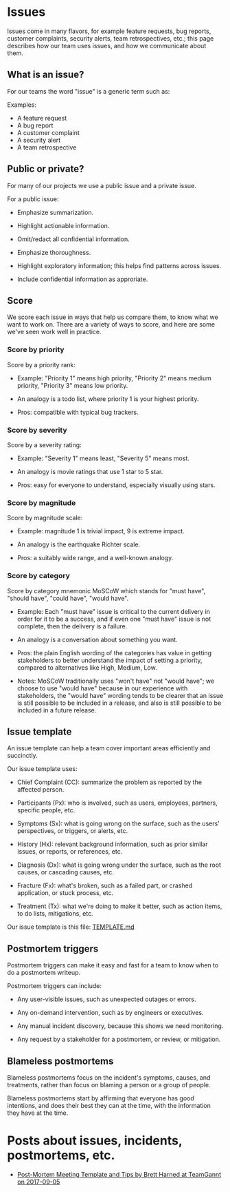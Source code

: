 # Issues

Issues come in many flavors, for example feature requests, bug reports, customer complaints, security alerts, team retrospectives, etc.; this page describes how our team uses issues, and how we communicate about them.

## What is an issue?

For our teams the word "issue" is a generic term such as:

Examples:

* A feature request
* A bug report
* A customer complaint
* A security alert
* A team retrospective


## Public or private?

For many of our projects we use a public issue and a private issue.

For a public issue:

* Emphasize summarization.
* Highlight actionable information.
* Omit/redact all confidential information.

* Emphasize thoroughness.
* Highlight exploratory information; this helps find patterns across issues.
* Include confidential information as approriate.


## Score

We score each issue in ways that help us compare them, to know what we want to work on. There are a variety of ways to score, and here are some we've seen work well in practice.


### Score by priority

Score by a priority rank:

  * Example: "Priority 1" means high priority, "Priority 2" means medium priority, "Priority 3" means low priority.

  * An analogy is a todo list, where priority 1 is your highest priority.

  * Pros: compatible with typical bug trackers.


### Score by severity

Score by a severity rating:

  * Example: "Severity 1" means least, "Severity 5" means most.

  * An analogy is movie ratings that use 1 star to 5 star.

  * Pros: easy for everyone to understand, especially visually using stars.

  
### Score by magnitude

Score by magnitude scale:

  * Example: magnitude 1 is trivial impact, 9 is extreme impact.

  * An analogy is the earthquake Richter scale.

  * Pros: a suitably wide range, and a well-known analogy.
  

### Score by category

Score by category mnemonic MoSCoW which stands for "must have", "should have", "could have", "would have".

  * Example: Each "must have" issue is critical to the current delivery in order for it to be a success, and if even one "must have" issue is not complete, then the delivery is a failure.

  * An analogy is a conversation about something you want.

  * Pros: the plain English wording of the categories has value in getting stakeholders to better understand the impact of setting a priority, compared to alternatives like High, Medium, Low.
  
  * Notes: MoSCoW traditionally uses "won't have" not "would have"; we choose to use "would have" because in our experience with stakeholders, the "would have" wording tends to be clearer that an issue is still possible to be included in a release, and also is still possible to be included in a future release.


## Issue template

An issue template can help a team cover important areas efficiently and succinctly.

Our issue template uses:

  * Chief Complaint (CC): summarize the problem as reported by the affected person.
  
  * Participants (Px): who is involved, such as users, employees, partners, specific people, etc.

  * Symptoms (Sx): what is going wrong on the surface, such as the users' perspectives, or triggers, or alerts, etc.

  * History (Hx): relevant background information, such as prior similar issues, or reports, or references, etc.

  * Diagnosis (Dx): what is going wrong under the surface, such as the root causes, or cascading causes, etc. 

  * Fracture (Fx): what's broken, such as a failed part, or crashed application, or stuck process, etc. 
  
  * Treatment (Tx): what we're doing to make it better, such as action items, to do lists, mitigations, etc. 

Our issue template is this file: [TEMPLATE.md](TEMPLATE.md)


## Postmortem triggers

Postmortem triggers can make it easy and fast for a team to know when to do a postmortem writeup.

Postmortem triggers can include:

 * Any user-visible issues, such as unexpected outages or errors.
  
 * Any on-demand intervention, such as by engineers or executives.
 
 * Any manual incident discovery, because this shows we need monitoring.

 * Any request by a stakeholder for a postmortem, or review, or mitigation.


## Blameless postmortems

Blameless postmortems focus on the incident's symptoms, causes, and treatments, rather than focus on blaming a person or a group of people.

Blameless postmortems start by affirming that everyone has good intentions, and does their best they can at the time, with the information they have at the time.

# Posts about issues, incidents, postmortems, etc.

* [Post-Mortem Meeting Template and Tips by Brett Harned at TeamGannt on 2017-09-05](https://www.teamgantt.com/blog/post-mortem-meeting-template-and-tips)

